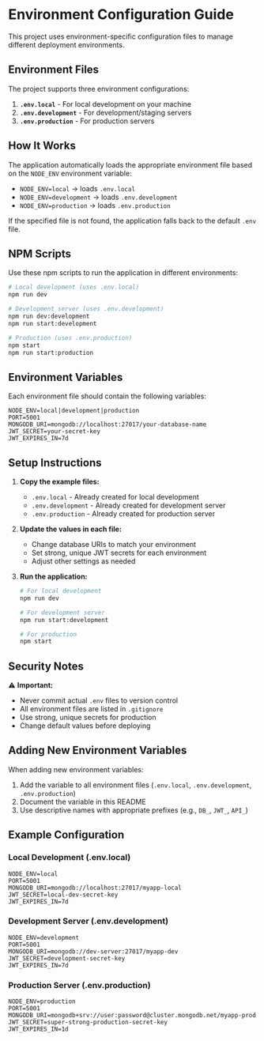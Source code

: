 # Environment Configuration Guide

This project uses environment-specific configuration files to manage different deployment environments.

## Environment Files

The project supports three environment configurations:

1. **`.env.local`** - For local development on your machine
2. **`.env.development`** - For development/staging servers
3. **`.env.production`** - For production servers

## How It Works

The application automatically loads the appropriate environment file based on the `NODE_ENV` environment variable:

- `NODE_ENV=local` → loads `.env.local`
- `NODE_ENV=development` → loads `.env.development`
- `NODE_ENV=production` → loads `.env.production`

If the specified file is not found, the application falls back to the default `.env` file.

## NPM Scripts

Use these npm scripts to run the application in different environments:

```bash
# Local development (uses .env.local)
npm run dev

# Development server (uses .env.development)
npm run dev:development
npm run start:development

# Production (uses .env.production)
npm start
npm run start:production
```

## Environment Variables

Each environment file should contain the following variables:

```env
NODE_ENV=local|development|production
PORT=5001
MONGODB_URI=mongodb://localhost:27017/your-database-name
JWT_SECRET=your-secret-key
JWT_EXPIRES_IN=7d
```

## Setup Instructions

1. **Copy the example files:**
   - `.env.local` - Already created for local development
   - `.env.development` - Already created for development server
   - `.env.production` - Already created for production server

2. **Update the values in each file:**
   - Change database URIs to match your environment
   - Set strong, unique JWT secrets for each environment
   - Adjust other settings as needed

3. **Run the application:**

   ```bash
   # For local development
   npm run dev

   # For development server
   npm run start:development

   # For production
   npm start
   ```

## Security Notes

⚠️ **Important:**

- Never commit actual `.env` files to version control
- All environment files are listed in `.gitignore`
- Use strong, unique secrets for production
- Change default values before deploying

## Adding New Environment Variables

When adding new environment variables:

1. Add the variable to all environment files (`.env.local`, `.env.development`, `.env.production`)
2. Document the variable in this README
3. Use descriptive names with appropriate prefixes (e.g., `DB_`, `JWT_`, `API_`)

## Example Configuration

### Local Development (.env.local)

```env
NODE_ENV=local
PORT=5001
MONGODB_URI=mongodb://localhost:27017/myapp-local
JWT_SECRET=local-dev-secret-key
JWT_EXPIRES_IN=7d
```

### Development Server (.env.development)

```env
NODE_ENV=development
PORT=5001
MONGODB_URI=mongodb://dev-server:27017/myapp-dev
JWT_SECRET=development-secret-key
JWT_EXPIRES_IN=7d
```

### Production Server (.env.production)

```env
NODE_ENV=production
PORT=5001
MONGODB_URI=mongodb+srv://user:password@cluster.mongodb.net/myapp-prod
JWT_SECRET=super-strong-production-secret-key
JWT_EXPIRES_IN=1d
```
